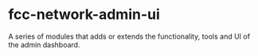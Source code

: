 # fcc-network-admin-ui
A series of modules that adds or extends the functionality, tools and UI of the admin dashboard.
